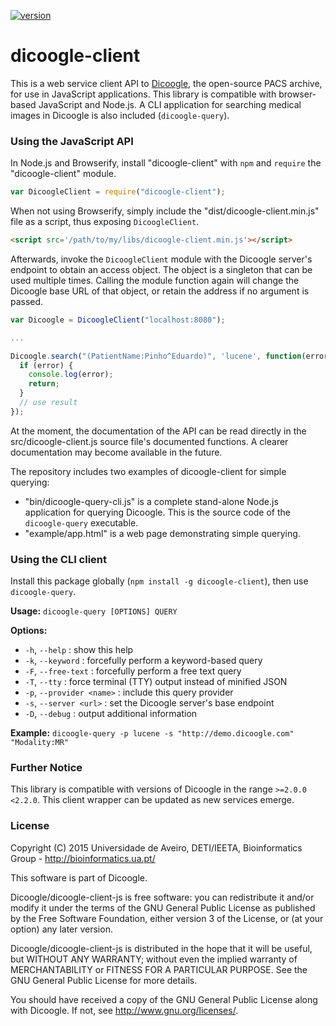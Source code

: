 [![version](https://img.shields.io/npm/v/dicoogle-client.svg)](https://www.npmjs.org/package/dicoogle-client)

# dicoogle-client

This is a web service client API to [Dicoogle](http://www.dicoogle.com), the open-source PACS archive, for use in JavaScript applications.
This library is compatible with browser-based JavaScript and Node.js. A CLI application for searching medical images in Dicoogle is also included (`dicoogle-query`).

### Using the JavaScript API

In Node.js and Browserify, install "dicoogle-client" with `npm` and `require` the "dicoogle-client" module.

```JavaScript
var DicoogleClient = require("dicoogle-client");
```

When not using Browserify, simply include the "dist/dicoogle-client.min.js" file as a script, thus exposing `DicoogleClient`.

```HTML
<script src='/path/to/my/libs/dicoogle-client.min.js'></script>
```

Afterwards, invoke the `DicoogleClient` module with the Dicoogle server's endpoint to obtain an access object. The object is a singleton that can be used multiple times.
Calling the module function again will change the Dicoogle base URL of that object, or retain the address if no argument is passed.

```JavaScript
var Dicoogle = DicoogleClient("localhost:8080");

...

Dicoogle.search("(PatientName:Pinho^Eduardo)", 'lucene', function(error, result) {
  if (error) {
    console.log(error);
    return;
  }
  // use result
});
```

At the moment, the documentation of the API can be read directly in the src/dicoogle-client.js source file's documented functions.
A clearer documentation may become available in the future.

The repository includes two examples of dicoogle-client for simple querying:

 - "bin/dicoogle-query-cli.js" is a complete stand-alone Node.js application for querying Dicoogle. This is the source code of the `dicoogle-query` executable.
 - "example/app.html" is a web page demonstrating simple querying.

### Using the CLI client

Install this package globally (`npm install -g dicoogle-client`), then use `dicoogle-query`.

**Usage:** `dicoogle-query [OPTIONS] QUERY`

**Options:**

 - `-h`, `--help` : show this help
 - `-k`, `--keyword` : forcefully perform a keyword-based query
 - `-F`, `--free-text` : forcefully perform a free text query
 - `-T`, `--tty` : force terminal (TTY) output instead of minified JSON
 - `-p`, `--provider <name>` : include this query provider
 - `-s`, `--server <url>` : set the Dicoogle server's base endpoint
 - `-D`, `--debug` : output additional information

**Example:** `dicoogle-query -p lucene -s "http://demo.dicoogle.com" "Modality:MR"`

### Further Notice

This library is compatible with versions of Dicoogle in the range `>=2.0.0 <2.2.0`. This client wrapper can be updated as new services emerge.

### License

Copyright (C) 2015  Universidade de Aveiro, DETI/IEETA, Bioinformatics Group - http://bioinformatics.ua.pt/

This software is part of Dicoogle.

Dicoogle/dicoogle-client-js is free software: you can redistribute it and/or modify
it under the terms of the GNU General Public License as published by
the Free Software Foundation, either version 3 of the License, or
(at your option) any later version.

Dicoogle/dicoogle-client-js is distributed in the hope that it will be useful,
but WITHOUT ANY WARRANTY; without even the implied warranty of
MERCHANTABILITY or FITNESS FOR A PARTICULAR PURPOSE.  See the
GNU General Public License for more details.

You should have received a copy of the GNU General Public License
along with Dicoogle.  If not, see <http://www.gnu.org/licenses/>.

